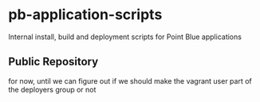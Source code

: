 # pb-application-scripts
Internal install, build and deployment scripts for Point Blue applications

## Public Repository
for now, until we can figure out if we should make the vagrant user part of the deployers group or not
